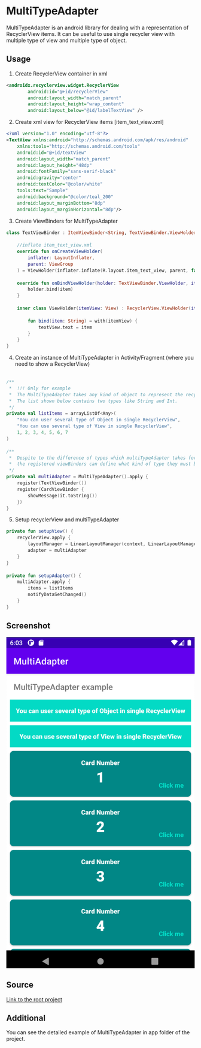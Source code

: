 # MultiTypeAdapter

MultiTypeAdapter is an android library for dealing with a representation of RecyclerView items.
It can be useful to use single recycler view with multiple type of view and multiple type of object.

## Usage

1. Create RecyclerView container in xml

```xml
<androidx.recyclerview.widget.RecyclerView
        android:id="@+id/recyclerView"
        android:layout_width="match_parent"
        android:layout_height="wrap_content"
        android:layout_below="@id/labelTextView" />
```

2. Create xml view for RecyclerView items [item_text_view.xml]

```xml
<?xml version="1.0" encoding="utf-8"?>
<TextView xmlns:android="http://schemas.android.com/apk/res/android"
    xmlns:tools="http://schemas.android.com/tools"
    android:id="@+id/textView"
    android:layout_width="match_parent"
    android:layout_height="48dp"
    android:fontFamily="sans-serif-black"
    android:gravity="center"
    android:textColor="@color/white"
    tools:text="Sample"
    android:background="@color/teal_200"
    android:layout_marginBottom="8dp"
    android:layout_marginHorizontal="8dp"/>
```


3. Create ViewBinders for MultiTypeAdapter

```kotlin
class TextViewBinder : ItemViewBinder<String, TextViewBinder.ViewHolder>() {

    //inflate item_text_view.xml
    override fun onCreateViewHolder(
        inflater: LayoutInflater,
        parent: ViewGroup
    ) = ViewHolder(inflater.inflate(R.layout.item_text_view, parent, false))

    override fun onBindViewHolder(holder: TextViewBinder.ViewHolder, item: String) {
        holder.bind(item)
    }

    inner class ViewHolder(itemView: View) : RecyclerView.ViewHolder(itemView) {

        fun bind(item: String) = with(itemView) {
            textView.text = item
        }
    }
}
```


4. Create an instance of MultiTypeAdapter in Activity/Fragment (where you need to show a RecyclerView)

```kotlin

/**
 *  !!! Only for example
 *  The MultiTypeAdapter takes any kind of object to represent the recycler items.
 *  The list shown below contains two types like String and Int.
 */
private val listItems = arrayListOf<Any>(
    "You can user several type of Object in single RecyclerView",
    "You can use several type of View in single RecyclerView",
    1, 2, 3, 4, 5, 6, 7
)

/**
 *  Despite to the difference of types which multiTypeAdapter takes for input,
 *  the registered viewBinders can define what kind of type they must be operated for output
 */
private val multiAdapter = MultiTypeAdapter().apply {
    register(TextViewBinder())
    register(CardViewBinder {
        showMessage(it.toString())
    })
}
```

5. Setup recyclerView and multiTypeAdapter

```kotlin
private fun setupView() {
    recyclerView.apply {
        layoutManager = LinearLayoutManager(context, LinearLayoutManager.VERTICAL, false)
        adapter = multiAdapter
    }
}

private fun setupAdapter() {
    multiAdapter.apply {
        items = listItems
        notifyDataSetChanged()
    }
}
```

## Screenshot
![Result](https://github.com/azimutlabsmobile/MultiTypeAdapter/blob/master/screenshots/multiTypeResult.png)

## Source
[Link to the root project](https://github.com/drakeet/MultiType)

## Additional

You can see the detailed example of MultiTypeAdapter in app folder of the project.






